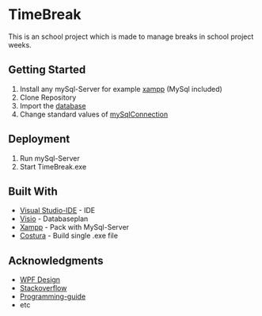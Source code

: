 # TimeBreak

This is an school project which is made to manage breaks in school project weeks.

## Getting Started

1. Install any mySql-Server for example [xampp](https://www.apachefriends.org/index.html) (MySql included)
2. Clone Repository
3. Import the [database](https://github.com/FirsovG/TimeBreak/blob/master/Database/dbTimeBreak.sql)
4. Change standard values of [mySqlConnection](https://github.com/FirsovG/TimeBreak/blob/master/Documentation/Getting_Started_MySql_Configuration.PNG)

## Deployment

1. Run mySql-Server
2. Start TimeBreak.exe

## Built With

* [Visual Studio-IDE](https://visualstudio.microsoft.com/vs/) - IDE
* [Visio](https://products.office.com/de-de/visio/flowchart-software/) - Databaseplan
* [Xampp](https://www.apachefriends.org/index.html/) - Pack with MySql-Server
* [Costura](https://github.com/Fody/Costura) - Build single .exe file

## Acknowledgments

* [WPF Design](https://www.youtube.com/channel/UCf0J9AO-KeLEkBe3ZpVpfKQ/videos)
* [Stackoverflow](https://stackoverflow.com/)
* [Programming-guide](https://docs.microsoft.com/dotnet/csharp/programming-guide/)
* etc
